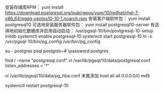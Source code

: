 安装存储库RPM：
yum install https://download.postgresql.org/pub/repos/yum/10/redhat/rhel-7-x86_64/pgdg-centos10-10-1.noarch.rpm
安装客户端软件包：
yum install postgresql10
可选地安装服务器软件包：
yum install postgresql10-server
有选择地初始化数据库并启用自动启动：
/usr/pgsql-10/bin/postgresql-10-setup initdb
systemctl enable postgresql-10
systemctl start postgresql-10
ln -s /usr/pgsql-10/bin/pg_config /usr/bin/pg_config

su - postgres
psql
postgres=# \password postgres

find / -name "postgresql.conf"
vi /var/lib/pgsql/10/data/postgresql.conf
    listen_addresses = '*'

vi /var/lib/pgsql/10/data/pg_hba.conf 末尾添加
    host all all 0.0.0.0/0 md5

systemctl restart postgresql-10


